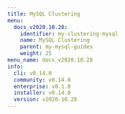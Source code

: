 ```yaml
---
title: MySQL Clustering
menu:
  docs_v2020.10.28:
    identifier: my-clustering-mysql
    name: MySQL Clustering
    parent: my-mysql-guides
    weight: 25
menu_name: docs_v2020.10.28
info:
  cli: v0.14.0
  community: v0.14.0
  enterprise: v0.1.0
  installer: v0.14.0
  version: v2020.10.28
---
```



